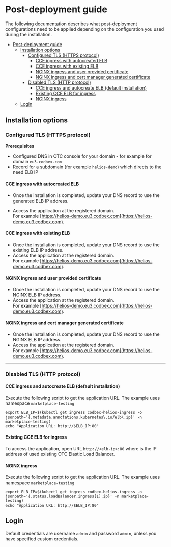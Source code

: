 # Post-deployment guide

The following documentation describes what post-deployment configurations need to be applied depending on the
configuration you used during the installation.

<!-- TOC -->

* [Post-deployment guide](#post-deployment-guide)
    * [Installation options](#installation-options)
        * [Configured TLS (HTTPS protocol)](#configured-tls-https-protocol)
            * [CCE ingress with autocreated ELB](#cce-ingress-with-autocreated-elb)
            * [CCE ingress with existing ELB](#cce-ingress-with-existing-elb)
            * [NGINX ingress and user provided certificate](#nginx-ingress-and-user-provided-certificate)
            * [NGINX ingress and cert manager generated certificate](#nginx-ingress-and-cert-manager-generated-certificate)
        * [Disabled TLS (HTTP protocol)](#disabled-tls-http-protocol)
            * [CCE ingress and autocreate ELB (default installation)](#cce-ingress-and-autocreate-elb-default-installation)
            * [Existing CCE ELB for ingress](#existing-cce-elb-for-ingress)
            * [NGINX ingress](#nginx-ingress)
    * [Login](#login)

<!-- TOC -->

## Installation options

### Configured TLS (HTTPS protocol)

__Prerequisites__

- Configured DNS in OTC console for your domain - for example for domain `eu3.codbex.com`
- Record for a subdomain (for example `helios-demo`) which directs to the need ELB IP

#### CCE ingress with autocreated ELB

- Once the installation is completed, update your DNS record to use the generated ELB IP address.

- Access the application at the registered domain.<br>
  For example [https://helios-demo.eu3.codbex.com](https://helios-demo.eu3.codbex.com).

#### CCE ingress with existing ELB

- Once the installation is completed, update your DNS record to use the existing ELB IP address.
- Access the application at the registered domain.<br>
  For example [https://helios-demo.eu3.codbex.com](https://helios-demo.eu3.codbex.com).

#### NGINX ingress and user provided certificate

- Once the installation is completed, update your DNS record to use the NGINX ELB IP address.
- Access the application at the registered domain.<br>
  For example [https://helios-demo.eu3.codbex.com](https://helios-demo.eu3.codbex.com).

#### NGINX ingress and cert manager generated certificate

- Once the installation is completed, update your DNS record to use the NGINX ELB IP address.
- Access the application at the registered domain.<br>
  For example [https://helios-demo.eu3.codbex.com](https://helios-demo.eu3.codbex.com).

---

### Disabled TLS (HTTP protocol)

#### CCE ingress and autocreate ELB (default installation)

Execute the following script to get the application URL.
The example uses namespace `marketplace-testing`

```shell
export ELB_IP=$(kubectl get ingress codbex-helios-ingress -o jsonpath='{.metadata.annotations.kubernetes\.io/elb\.ip}' -n marketplace-testing)
echo "Application URL: http://$ELB_IP:80"
```

#### Existing CCE ELB for ingress

To access the application, open URL `http://<elb-ip>:80` where <elb-ip> is the IP address of used existing OTC Elastic
Load Balancer.

#### NGINX ingress

Execute the following script to get the application URL.
The example uses namespace `marketplace-testing`

```shell
export ELB_IP=$(kubectl get ingress codbex-helios-ingress -o jsonpath='{.status.loadBalancer.ingress[1].ip}' -n marketplace-testing)
echo "Application URL: http://$ELB_IP:80"
```

## Login

Default credentials are username `admin` and password `admin`, unless you have specified custom credentials.
